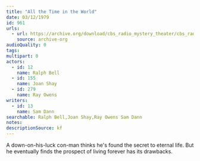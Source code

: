 ```yaml
---
title: "All the Time in the World"
date: 03/12/1979
id: 961
urls: 
  - url: https://archive.org/download/cbs_radio_mystery_theater/cbs_radio_mystery_theater-0951-1000.zip/cbs_radio_mystery_theater-0951-1000%2Fcbsrmt_0961_all_the_time_in_the_world.mp3
    source: archive-org
audioQuality: 0
tags: 
multipart: 0
actors:  
  - id: 12
    name: Ralph Bell  
  - id: 155
    name: Joan Shay  
  - id: 279
    name: Ray Owens
writers:  
  - id: 13
    name: Sam Dann
searchable: Ralph Bell,Joan Shay,Ray Owens Sam Dann
notes: 
descriptionSource: kf
---
```

A down-on-his-luck con-man thinks he's found the secret to eternal life. But he eventually finds the prospect of living forever has its drawbacks.